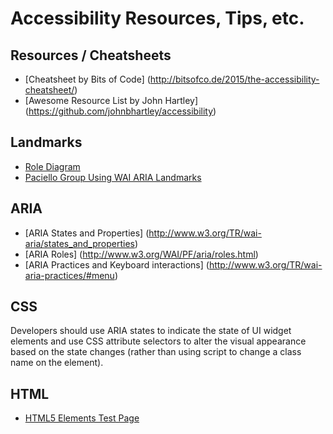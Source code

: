 # Accessibility Resources, Tips, etc.

## Resources / Cheatsheets
* [Cheatsheet by Bits of Code] (http://bitsofco.de/2015/the-accessibility-cheatsheet/)
* [Awesome Resource List by John Hartley] (https://github.com/johnbhartley/accessibility)

## Landmarks
* [Role Diagram](http://www.html5accessibility.com/tests/roles-land.html)
* [Paciello Group Using WAI ARIA Landmarks](http://www.paciellogroup.com/blog/2013/02/using-wai-aria-landmarks-2013/)

## ARIA
* [ARIA States and Properties] (http://www.w3.org/TR/wai-aria/states_and_properties)
* [ARIA Roles] (http://www.w3.org/WAI/PF/aria/roles.html)
* [ARIA Practices and Keyboard interactions] (http://www.w3.org/TR/wai-aria-practices/#menu)

## CSS
Developers should use ARIA states to indicate the state of UI widget elements and use CSS attribute selectors to alter the visual appearance based on the state changes (rather than using script to change a class name on the element).

## HTML
* [HTML5 Elements Test Page](http://www.html5accessibility.com/html5elements/)
